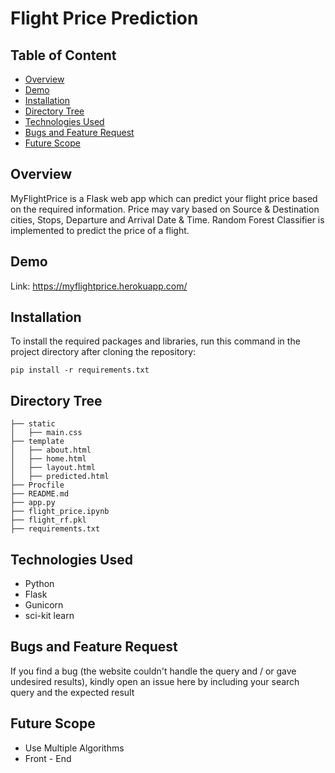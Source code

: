 # Flight Price Prediction
## Table of Content
* [Overview](#Overview)
* [Demo](#Demo)
* [Installation](#Installation)
* [Directory Tree](#Directory-Tree)
* [Technologies Used](#Technology-Used)
* [Bugs and Feature Request](#Bugs-and-Feature-Request)
* [Future Scope](#Future-Scope)

## Overview
MyFlightPrice is a Flask web app which can predict your flight price based on the required information. Price may vary based on Source & Destination cities, Stops, Departure and Arrival Date & Time. Random Forest Classifier is implemented to predict the price of a flight.

## Demo
Link: https://myflightprice.herokuapp.com/

## Installation
To install the required packages and libraries, run this command in the project directory after cloning the repository:

```pip install -r requirements.txt```

## Directory Tree
```
├── static 
│   ├── main.css
├── template
│   ├── about.html
│   ├── home.html
│   ├── layout.html
│   ├── predicted.html
├── Procfile
├── README.md
├── app.py
├── flight_price.ipynb
├── flight_rf.pkl
├── requirements.txt
```

## Technologies Used
* Python
* Flask
* Gunicorn
* sci-kit learn

## Bugs and Feature Request
If you find a bug (the website couldn't handle the query and / or gave undesired results), kindly open an issue here by including your search query and the expected result

## Future Scope
* Use Multiple Algorithms
* Front - End
